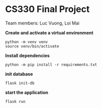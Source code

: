 # CS330 Final Project

Team members: Luc Vuong, Loi Mai 


**Create and activate a virtual environment**
```
python -m venv venv
source venv/bin/activate
```

**Install dependencies**
```
python -m pip install -r requirements.txt
```
**init database**
```
flask init-db
```

**start the application**
```
flask run
```

